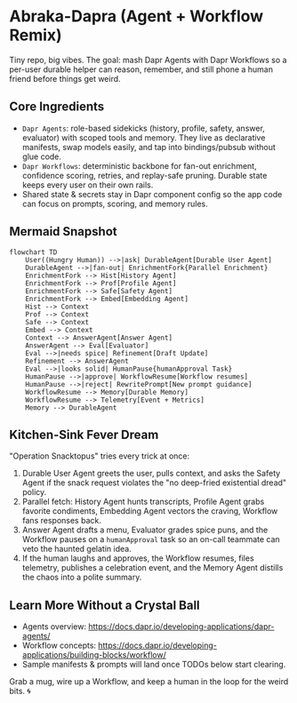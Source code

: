 Abraka-Dapra (Agent + Workflow Remix)
====================================

Tiny repo, big vibes. The goal: mash Dapr Agents with Dapr Workflows so a per-user durable helper can reason, remember, and still phone a human friend before things get weird.

Core Ingredients
----------------
- `Dapr Agents`: role-based sidekicks (history, profile, safety, answer, evaluator) with scoped tools and memory. They live as declarative manifests, swap models easily, and tap into bindings/pubsub without glue code.
- `Dapr Workflows`: deterministic backbone for fan-out enrichment, confidence scoring, retries, and replay-safe pruning. Durable state keeps every user on their own rails.
- Shared state & secrets stay in Dapr component config so the app code can focus on prompts, scoring, and memory rules.

Mermaid Snapshot
----------------
```mermaid
flowchart TD
    User((Hungry Human)) -->|ask| DurableAgent[Durable User Agent]
    DurableAgent -->|fan-out| EnrichmentFork{Parallel Enrichment}
    EnrichmentFork --> Hist[History Agent]
    EnrichmentFork --> Prof[Profile Agent]
    EnrichmentFork --> Safe[Safety Agent]
    EnrichmentFork --> Embed[Embedding Agent]
    Hist --> Context
    Prof --> Context
    Safe --> Context
    Embed --> Context
    Context --> AnswerAgent[Answer Agent]
    AnswerAgent --> Eval[Evaluator]
    Eval -->|needs spice| Refinement[Draft Update]
    Refinement --> AnswerAgent
    Eval -->|looks solid| HumanPause{humanApproval Task}
    HumanPause -->|approve| WorkflowResume[Workflow resumes]
    HumanPause -->|reject| RewritePrompt[New prompt guidance]
    WorkflowResume --> Memory[Durable Memory]
    WorkflowResume --> Telemetry[Event + Metrics]
    Memory --> DurableAgent
```

Kitchen-Sink Fever Dream
------------------------
"Operation Snacktopus" tries every trick at once:
1. Durable User Agent greets the user, pulls context, and asks the Safety Agent if the snack request violates the "no deep-fried existential dread" policy.
2. Parallel fetch: History Agent hunts transcripts, Profile Agent grabs favorite condiments, Embedding Agent vectors the craving, Workflow fans responses back.
3. Answer Agent drafts a menu, Evaluator grades spice puns, and the Workflow pauses on a `humanApproval` task so an on-call teammate can veto the haunted gelatin idea.
4. If the human laughs and approves, the Workflow resumes, files telemetry, publishes a celebration event, and the Memory Agent distills the chaos into a polite summary.

Learn More Without a Crystal Ball
---------------------------------
- Agents overview: https://docs.dapr.io/developing-applications/dapr-agents/
- Workflow concepts: https://docs.dapr.io/developing-applications/building-blocks/workflow/
- Sample manifests & prompts will land once TODOs below start clearing.

Grab a mug, wire up a Workflow, and keep a human in the loop for the weird bits. 🌀
